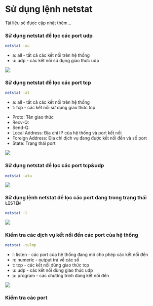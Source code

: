 # Sử dụng lệnh netstat

Tài liệu sẽ được cập nhật thêm...

### Sử dụng netstat để lọc các port udp
```sh
netstat -au
```
<ul>
<li>a: all - tất cả các kết nối trên hệ thống</li>
<li>u: udp - các kết nối sử dụng giao thức udp</li>
</ul>

<img src="http://i.imgur.com/EocoKGu.png">

### Sử dụng netstat để lọc các port tcp
```sh
netstat -at
```
<ul>
<li>a: all - tất cả các kết nối trên hệ thống</li>
<li>t: tcp - các kết nối sử dụng giao thức tcp</li>
</ul>

<ul>
<li>Proto: Tên giao thức</li>
<li>Recv-Q:</li>
<li>Send-Q:</li>
<li>Local Address: Địa chỉ IP của hệ thống và port kết nối</li>
<li>Foreign Address: Địa chỉ dịch vụ đang được kết nối đến và số port</li>
<li>State: Trạng thái port</li>
</ul>


<img src="http://i.imgur.com/9qd8IsP.png">

### Sử dụng netstat để lọc các port tcp&udp
```sh
netstat -atu
```
<img src="http://i.imgur.com/dUEnSDp.png">

### Sử dụng lệnh netstat để lọc các port đang trong trạng thái `LISTEN`
```sh
netstat -l
```

<img src="http://i.imgur.com/dawOJvD.png">

### Kiểm tra các dịch vụ kết nối đến các port của hệ thống
```sh
netstat -tulnp
```

<ul>
<li>l: listen - các port của hệ thống đang mở cho phép các kết nối đến</li>
<li>n: numeric - output trả về các số</li>
<li>t: tcp - các kết nối dùng giao thức tcp</li>
<li>u: udp - các kết nối dùng giao thức udp</li>
<li>p: program - các chương trình đang kết nối đến</li>
</ul>

<img src="http://i.imgur.com/IZpsDF2.png">

### Kiểm tra các port 

